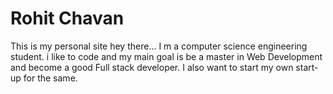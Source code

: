 # Rohit Chavan
This is my personal site
hey there... I m a computer science engineering student. i like to code and my main goal is be a master in Web Development and become a good Full stack developer. I also want to start my own start-up for the same.  
